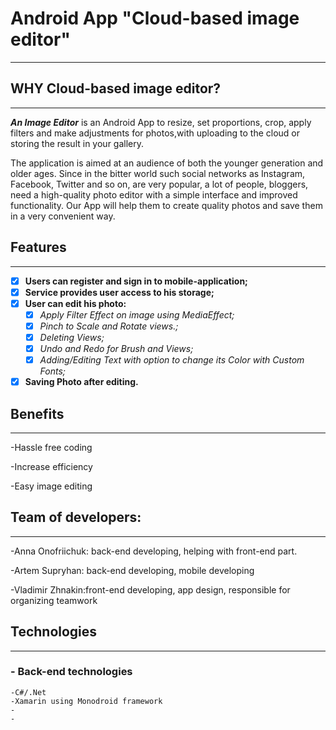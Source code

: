 # Android App "Cloud-based image editor"
--------------------------------------------------------
## WHY Cloud-based image editor?
------------------------------------------------------
***An Image Editor*** is an Android App to resize, set proportions, crop, apply filters and make adjustments for photos,with uploading to the cloud or storing the result in your gallery.

The application is aimed at an audience of both the younger generation and older ages. Since in the bitter world such social networks as Instagram, Facebook, Twitter and so on, are very popular, a lot of people, bloggers, need a high-quality photo editor with a simple interface and improved functionality. Our App will help them to create quality photos and save them in a very convenient way. 

## Features
------------------------------------------
- [x] __Users can register and sign in to mobile-application;__
- [x] __Service provides user access to his storage;__
- [x] __User can edit his photo:__
  - [x] _Apply Filter Effect on image using MediaEffect;_
  - [x] _Pinch to Scale and Rotate views.;_
  - [x] _Deleting Views;_
  - [x] _Undo and Redo for Brush and Views;_
  - [x] _Adding/Editing Text with option to change its Color with Custom Fonts;_
- [x] __Saving Photo after editing.__

## Benefits
---------------------------------------
-Hassle free coding

-Increase efficiency

-Easy image editing


## Team of developers:
-------------------------------------------
-Anna Onofriichuk: back-end developing, helping with front-end part.

-Artem Supryhan: back-end developing, mobile developing

-Vladimir Zhnakin:front-end developing, app design, responsible for organizing teamwork


## Technologies
--------------------------------------------
### - Back-end technologies
```
-C#/.Net
-Xamarin using Monodroid framework
-
-
```




